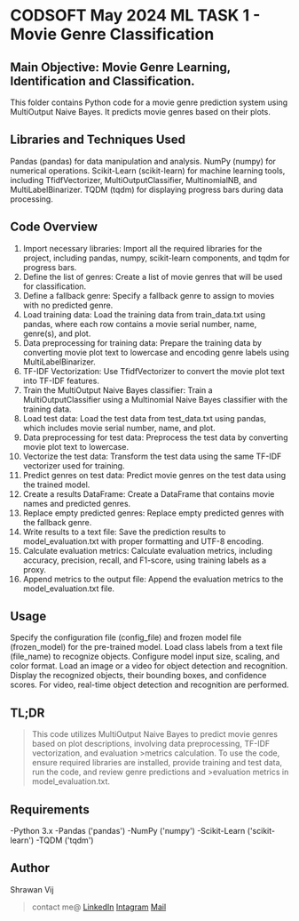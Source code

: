 # CODSOFT May 2024 ML TASK 1 - Movie Genre Classification
## Main Objective: Movie Genre Learning, Identification and Classification.
This folder contains Python code for a movie genre prediction system using MultiOutput Naive Bayes. It predicts movie genres based on their plots.

## Libraries and Techniques Used
Pandas (pandas) for data manipulation and analysis.
NumPy (numpy) for numerical operations.
Scikit-Learn (scikit-learn) for machine learning tools, including TfidfVectorizer, MultiOutputClassifier, MultinomialNB, and MultiLabelBinarizer.
TQDM (tqdm) for displaying progress bars during data processing.


## Code Overview
1. Import necessary libraries: Import all the required libraries for the project, including pandas, numpy, scikit-learn components, and tqdm for progress bars.
2. Define the list of genres: Create a list of movie genres that will be used for classification.
3. Define a fallback genre: Specify a fallback genre to assign to movies with no predicted genre.
4. Load training data: Load the training data from train_data.txt using pandas, where each row contains a movie serial number, name, genre(s), and plot.
5. Data preprocessing for training data: Prepare the training data by converting movie plot text to lowercase and encoding genre labels using MultiLabelBinarizer.
6. TF-IDF Vectorization: Use TfidfVectorizer to convert the movie plot text into TF-IDF features.
7. Train the MultiOutput Naive Bayes classifier: Train a MultiOutputClassifier using a Multinomial Naive Bayes classifier with the training data.
8. Load test data: Load the test data from test_data.txt using pandas, which includes movie serial number, name, and plot.
9. Data preprocessing for test data: Preprocess the test data by converting movie plot text to lowercase.
10. Vectorize the test data: Transform the test data using the same TF-IDF vectorizer used for training.
11. Predict genres on test data: Predict movie genres on the test data using the trained model.
12. Create a results DataFrame: Create a DataFrame that contains movie names and predicted genres.
13. Replace empty predicted genres: Replace empty predicted genres with the fallback genre.
14. Write results to a text file: Save the prediction results to model_evaluation.txt with proper formatting and UTF-8 encoding.
15. Calculate evaluation metrics: Calculate evaluation metrics, including accuracy, precision, recall, and F1-score, using training labels as a proxy.
16. Append metrics to the output file: Append the evaluation metrics to the model_evaluation.txt file.


## Usage
Specify the configuration file (config_file) and frozen model file (frozen_model) for the pre-trained model.
Load class labels from a text file (file_name) to recognize objects.
Configure model input size, scaling, and color format.
Load an image or a video for object detection and recognition.
Display the recognized objects, their bounding boxes, and confidence scores.
For video, real-time object detection and recognition are performed.

## TL;DR
>This code utilizes MultiOutput Naive Bayes to predict movie genres based on plot descriptions, involving data preprocessing, TF-IDF vectorization, and evaluation >metrics calculation. To use the code, ensure required libraries are installed, provide training and test data, run the code, and review genre predictions and >evaluation metrics in model_evaluation.txt.

## Requirements

-Python 3.x
-Pandas ('pandas')
-NumPy ('numpy')
-Scikit-Learn ('scikit-learn')
-TQDM ('tqdm')

## Author
Shrawan Vij
>  contact me@ [LinkedIn](www.linkedin.com/in/shrawanvij)   [Intagram](https://www.instagram.com/shrawanvij/)   [Mail](sharwanvij211@gmail.com)

